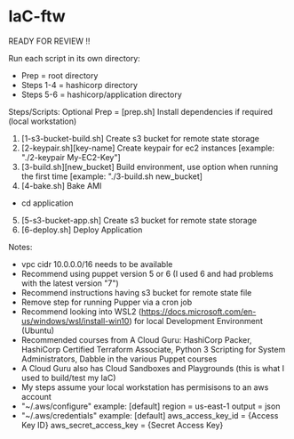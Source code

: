 # IaC-ftw

READY FOR REVIEW !!

Run each script in its own directory:
- Prep = root directory
- Steps 1-4 = hashicorp directory
- Steps 5-6 = hashicorp/application directory

Steps/Scripts:
Optional Prep = [prep.sh] Install dependencies if required (local workstation)
1. [1-s3-bucket-build.sh] Create s3 bucket for remote state storage
2. [2-keypair.sh][key-name] Create keypair for ec2 instances [example: "./2-keypair My-EC2-Key"]
3. [3-build.sh][new_bucket] Build environment, use option when running the first time [example: "./3-build.sh new_bucket]
4. [4-bake.sh] Bake AMI

- cd application

5. [5-s3-bucket-app.sh] Create s3 bucket for remote state storage
6. [6-deploy.sh] Deploy Application

Notes:
- vpc cidr 10.0.0.0/16 needs to be available
- Recommend using puppet version 5 or 6 (I used 6 and had problems with the latest version "7")
- Recommend instructions having s3 bucket for remote state file
- Remove step for running Pupper via a cron job
- Recommend looking into WSL2 (https://docs.microsoft.com/en-us/windows/wsl/install-win10) for local Development Environment (Ubuntu)
- Recommended courses from A Cloud Guru: HashiCorp Packer, HashiCorp Certified Terraform Associate, Python 3 Scripting for System Administrators, Dabble in the various Puppet courses
- A Cloud Guru also has Cloud Sandboxes and Playgrounds (this is what I used to build/test my IaC)
- My steps assume your local workstation has permisisons to an aws account
- "~/.aws/configure" example:
    [default]
    region = us-east-1
    output = json
- "~/.aws/credentials" example:
    [default]
    aws_access_key_id = {Access Key ID}
    aws_secret_access_key = {Secret Access Key}